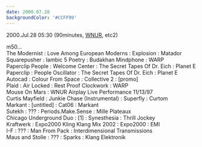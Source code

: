```yaml
---
date: 2000.07.28
backgroundColor: '#CCFF99'
---
```


2000.Jul.28 05:30 (90minutes, [WNUR](http://www.wnur.org/), etc2)


m50...  
The Modernist : Love Among European Moderns : Explosion : Matador  
Squarepusher : Iambic 5 Poetry : Budakhan Mindphone : WARP  
Paperclip People : Welcome Center : The Secret Tapes Of Dr. Eich : Planet E  
Paperclip : People Oscillator : The Secret Tapes Of Dr. Eich : Planet E  
Autocad : Colour From Space : Collective 2 : \[promo\]  
Plaid : Air Locked : Rest Proof Clockwork : WARP  
Mouse On Mars : WNUR Airplay Live Performance 11/13/97  
Curtis Mayfield : Junkie Chase (Instrumental) : Superfly : Curtom  
Markant : \[untitled\] : Cat06 : Markant  
Sutekh : ??? : Periods.Make.Sense : Mille Plateaux  
Chicago Underground Duo : \[1\] : Synesthesia : Thrill Jockey  
Kraftwerk : Expo2000 Kling Klang Mix 2002 : Expo2000 : EMI  
I-F : ??? : Man From Pack : Interdimensional Transmissions  
Maus and Stolle : ??? : Sparks : Klang Elektronik